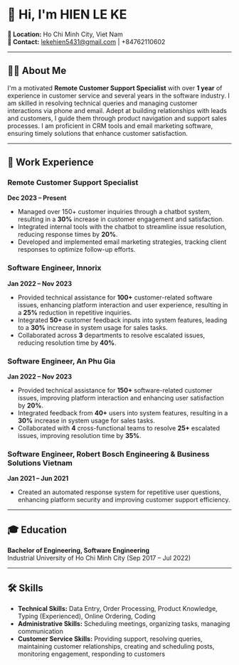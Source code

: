 # 👋 Hi, I'm **HIEN LE KE**

**📍 Location:** Ho Chi Minh City, Viet Nam  
**📧 Contact:** lekehien5431@gmail.com | +84762110602  

---

## 👨‍💻 About Me

I'm a motivated **Remote Customer Support Specialist** with over **1 year** of experience in customer service and several years in the software industry. I am skilled in resolving technical queries and managing customer interactions via phone and email. Adept at building relationships with leads and customers, I guide them through product navigation and support sales processes. I am proficient in CRM tools and email marketing software, ensuring timely solutions that enhance customer satisfaction.

---

## 💼 Work Experience

### Remote Customer Support Specialist  
**Dec 2023 – Present**  
- Managed over 150+ customer inquiries through a chatbot system, resulting in a **30%** increase in customer engagement and satisfaction.  
- Integrated internal tools with the chatbot to streamline issue resolution, reducing response times by **20%**.  
- Developed and implemented email marketing strategies, tracking client responses to optimize follow-up efforts.  

### Software Engineer, Innorix  
**Jan 2022 – Nov 2023**  
- Provided technical assistance for **100+** customer-related software issues, enhancing platform interaction and user experience, resulting in a **25%** reduction in repetitive inquiries.  
- Integrated **50+** customer feedback inputs into system features, leading to a **30%** increase in system usage for sales tasks.  
- Collaborated across **3** departments to resolve escalated issues, reducing resolution time by **40%**.  

### Software Engineer, An Phu Gia  
**Jan 2022 – Nov 2023**  
- Provided technical assistance for **150+** software-related customer issues, improving platform interaction and enhancing user satisfaction by **20%**.  
- Integrated feedback from **40+** users into system features, resulting in a **30%** increase in system usage for sales tasks.  
- Collaborated with **4** cross-functional teams to resolve **25+** escalated issues, improving resolution time by **35%**.  

### Software Engineer, Robert Bosch Engineering & Business Solutions Vietnam  
**Jan 2021 – Jun 2021**  
- Created an automated response system for repetitive user questions, enhancing platform security and improving customer support efficiency.  

---

## 🎓 Education

**Bachelor of Engineering, Software Engineering**  
Industrial University of Ho Chi Minh City (Sep 2017 – Jul 2022)

---

## 🛠 Skills

- **Technical Skills:** Data Entry, Order Processing, Product Knowledge, Typing (Experienced), Online Ordering, Coding  
- **Administrative Skills:** Scheduling meetings, organizing tasks, managing communication  
- **Customer Service Skills:** Providing support, resolving queries, maintaining customer relationships, creating and scheduling posts, monitoring engagement, responding to customers  
